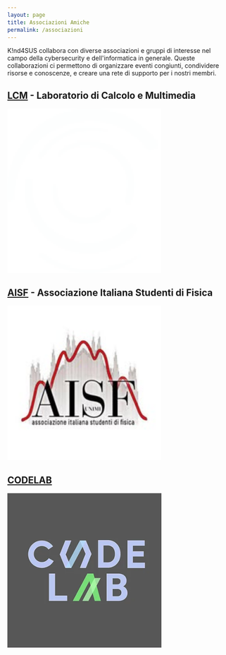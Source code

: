 ```yaml
---
layout: page
title: Associazioni Amiche
permalink: /associazioni
---
```


K!nd4SUS collabora con diverse associazioni e gruppi di interesse nel campo della cybersecurity e dell'informatica in generale. Queste collaborazioni ci permettono di organizzare eventi congiunti, condividere risorse e conoscenze, e creare una rete di supporto per i nostri membri.

## [LCM](https://lcm.mi.infn.it/) - Laboratorio di Calcolo e Multimedia

<img src="assets/lcm.png" alt="Logo LCM" width="350" /> 

## [AISF](https://www.instagram.com/aisf.unimi/) - Associazione Italiana Studenti di Fisica

<img src="assets/aisf.jpg" alt="Logo AISF" width="350" />

## [CODELAB](https://linktr.ee/codelabunimi)

<img src="assets/codelab.webp" alt="Logo CODELAB" width="350" />
